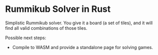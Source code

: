 # Rummikub Solver in Rust

Simplistic Rummikub solver. You give it a board (a set of tiles), and it will
find all valid combinations of those tiles.

Possible next steps:

* Compile to WASM and provide a standalone page for solving games.
